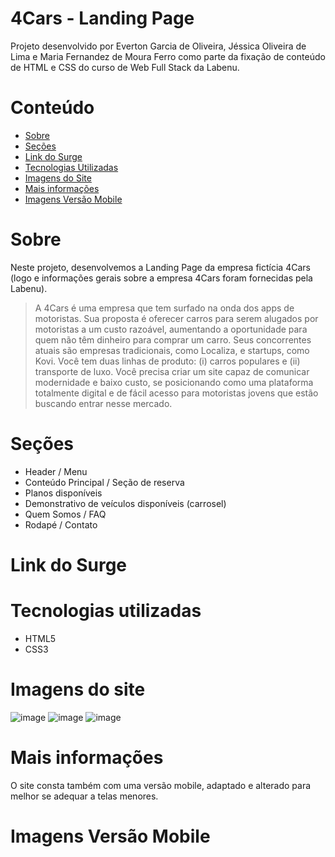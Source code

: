 # 4Cars - Landing Page

Projeto desenvolvido por Everton Garcia de Oliveira, Jéssica Oliveira de Lima e Maria Fernandez de Moura Ferro como parte da fixação de conteúdo de HTML e CSS do curso de Web Full Stack da Labenu.

# Conteúdo

<ul>
  <li> <a href="https://github.com/future4code/Barros-landing-page7/edit/master/README.md#sobre"> Sobre </a> </li>
  <li> <a href="https://github.com/future4code/Barros-landing-page7/edit/master/README.md#se%C3%A7%C3%B5es"> Seções </a> </li>
  <li> <a href="https://github.com/future4code/Barros-landing-page7/edit/master/README.md#link-do-surge"> Link do Surge </a> </li>
  <li> <a href="https://github.com/future4code/Barros-landing-page7/edit/master/README.md#tecnologias-utilizadas"> Tecnologias Utilizadas </a> </li>
  <li> <a href="https://github.com/future4code/Barros-landing-page7/edit/master/README.md#imagens-do-site"> Imagens do Site </a> </li>
  <li> <a href="https://github.com/future4code/Barros-landing-page7/edit/master/README.md#mais-informa%C3%A7%C3%B5es"> Mais informações </a> </li>
  <li> <a href="https://github.com/future4code/Barros-landing-page7/edit/master/README.md#imagens-vers%C3%A3o-mobile"> Imagens Versão Mobile </a> </li>
</ul>

# Sobre

Neste projeto, desenvolvemos a Landing Page da empresa fictícia 4Cars (logo e informações gerais sobre a empresa 4Cars foram fornecidas pela Labenu).

<blockquote> A 4Cars é uma empresa que tem surfado na onda dos apps de motoristas. Sua proposta é oferecer carros para serem alugados por motoristas a um custo razoável, aumentando a oportunidade para quem não têm dinheiro para comprar um carro. Seus concorrentes atuais são empresas tradicionais, como Localiza, e startups, como Kovi. Você tem duas linhas de produto: (i) carros populares e (ii) transporte de luxo. Você precisa criar um site capaz de comunicar modernidade e baixo custo, se posicionando como uma plataforma totalmente digital e de fácil acesso para motoristas jovens que estão buscando entrar nesse mercado. </blockquote>

# Seções

<ul>
  <li> Header / Menu </li>
  <li> Conteúdo Principal / Seção de reserva </li>
  <li> Planos disponíveis </li>
  <li> Demonstrativo de veículos disponíveis (carrosel) </li>
  <li> Quem Somos / FAQ </li>
  <li> Rodapé / Contato </li>
</ul>

# Link do Surge



# Tecnologias utilizadas

<ul>
  <li> HTML5 </li>
  <li> CSS3 </li>
 </ul>
 
 # Imagens do site
 
![image](https://user-images.githubusercontent.com/102297204/174350182-58b31c72-db91-4164-9922-310a6148c462.png)
![image](https://user-images.githubusercontent.com/102297204/174350375-1f774a9b-55d4-4018-acef-a9f4b6e2d00b.png)
![image](https://user-images.githubusercontent.com/102297204/174350445-26136bbb-7a02-4bc1-9dd6-3daabfff7b59.png)

# Mais informações

O site consta também com uma versão mobile, adaptado e alterado para melhor se adequar a telas menores.

# Imagens Versão Mobile

